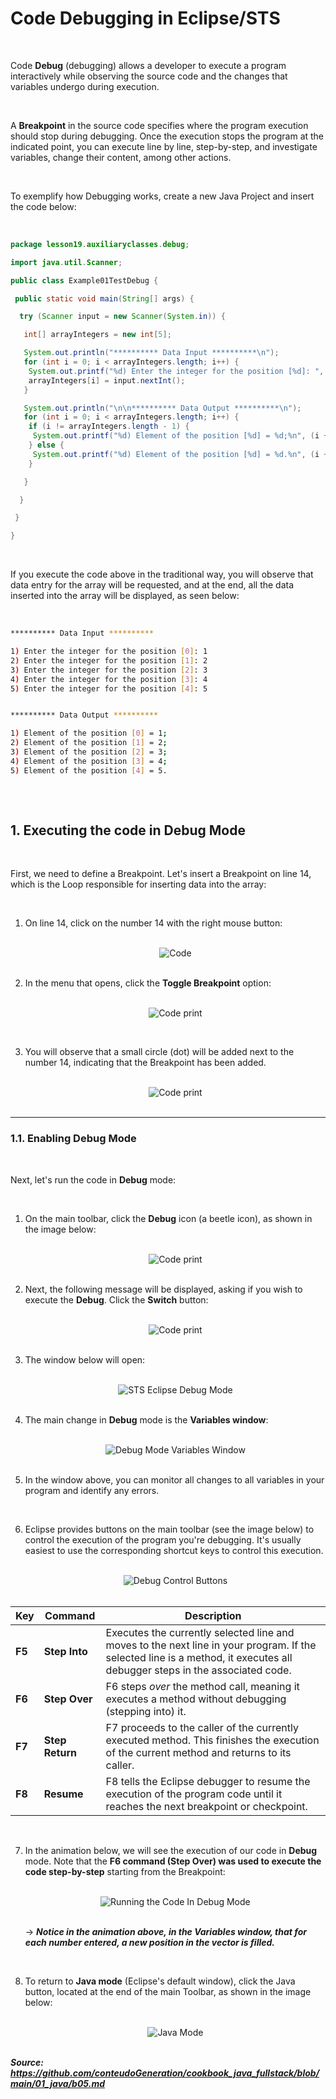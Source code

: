 # Code Debugging in Eclipse/STS

<br />

Code **Debug** (debugging) allows a developer to execute a program interactively while observing the source code and the changes that variables undergo during execution.

<br />

A **Breakpoint** in the source code specifies where the program execution should stop during debugging. Once the execution stops the program at the indicated point, you can execute line by line, step-by-step, and investigate variables, change their content, among other actions.

<br />

To exemplify how Debugging works, create a new Java Project and insert the code below:

<br />

```java
package lesson19.auxiliaryclasses.debug;

import java.util.Scanner;

public class Example01TestDebug {

 public static void main(String[] args) {

  try (Scanner input = new Scanner(System.in)) {

   int[] arrayIntegers = new int[5];

   System.out.println("********** Data Input **********\n");
   for (int i = 0; i < arrayIntegers.length; i++) {
    System.out.printf("%d) Enter the integer for the position [%d]: ", (i + 1), i);
    arrayIntegers[i] = input.nextInt();
   }

   System.out.println("\n\n********** Data Output **********\n");
   for (int i = 0; i < arrayIntegers.length; i++) {
    if (i != arrayIntegers.length - 1) {
     System.out.printf("%d) Element of the position [%d] = %d;%n", (i + 1), i, arrayIntegers[i]);
    } else {
     System.out.printf("%d) Element of the position [%d] = %d.%n", (i + 1), i, arrayIntegers[i]);
    }

   }

  }

 }

}

```

<br />

If you execute the code above in the traditional way, you will observe that data entry for the array will be requested, and at the end, all the data inserted into the array will be displayed, as seen below:

<br />

```bash
********** Data Input **********

1) Enter the integer for the position [0]: 1
2) Enter the integer for the position [1]: 2
3) Enter the integer for the position [2]: 3
4) Enter the integer for the position [3]: 4
5) Enter the integer for the position [4]: 5


********** Data Output **********

1) Element of the position [0] = 1;
2) Element of the position [1] = 2;
3) Element of the position [2] = 3;
4) Element of the position [3] = 4;
5) Element of the position [4] = 5.
    
```

<br />

## 1. Executing the code in Debug Mode

<br />

First, we need to define a Breakpoint. Let's insert a Breakpoint on line 14, which is the Loop responsible for inserting data into the array:

<br />

1. On line 14, click on the number 14 with the right mouse button:

   <br />

   <div align="center"><img src="https://ik.imagekit.io/alanbrunoscience/Aleatory/Code01.png?updatedAt=1760647358306" title="Code" /></div>

   <br />

2. In the menu that opens, click the **Toggle Breakpoint** option:

   <br />

   <div align="center"><img src="https://ik.imagekit.io/alanbrunoscience/Aleatory/Code02.png?updatedAt=1760647866134" alt="Code print"/></div>

​ <br />

3. You will observe that a small circle (dot) will be added next to the number 14, indicating that the Breakpoint has been added.

   <br />

   <div align="center"><img src="https://ik.imagekit.io/alanbrunoscience/Aleatory/Code03.png?updatedAt=1760648854161" alt="Code print"/></div>

   <br />

------

### 1.1. Enabling Debug Mode

<br />

Next, let's run the code in **Debug** mode:

<br />

1. On the main toolbar, click the **Debug** icon (a beetle icon), as shown in the image below:

   <br />

   <div align="center"><img src="https://ik.imagekit.io/alanbrunoscience/Aleatory/Code04.png?updatedAt=1760649416843" alt="Code print"/></div>

   <br />

2. Next, the following message will be displayed, asking if you wish to execute the **Debug**. Click the **Switch** button:

   <br />

   <div align="center"><img src="https://ik.imagekit.io/alanbrunoscience/Aleatory/Code05.png?updatedAt=1760649582494" alt="Code print"/></div>

   <br />

3. The window below will open:

   <br />

   <div align="center"><img src="https://ik.imagekit.io/alanbrunoscience/Aleatory/Code06.png?updatedAt=1760732100061" alt="STS Eclipse Debug Mode"/></div>

   <br />

4. The main change in **Debug** mode is the **Variables window**:

   <br />

   <div align="center"><img src="https://ik.imagekit.io/alanbrunoscience/Aleatory/Code07.png?updatedAt=1760732716643" alt="Debug Mode Variables Window"/></div>

   <br />

5. In the window above, you can monitor all changes to all variables in your program and identify any errors.

​ <br />

6. Eclipse provides buttons on the main toolbar (see the image below) to control the execution of the program you're debugging. It's usually easiest to use the corresponding shortcut keys to control this execution.

   <br />

   <div align="center"><img src="https://ik.imagekit.io/alanbrunoscience/Aleatory/Code08.png?updatedAt=1760733758638" alt="
   Debug Control Buttons"/></div>

   <br />

| **Key** | **Command**     | **Description**                                              |
| ------- | --------------- | ------------------------------------------------------------ |
| **F5**  | **Step Into**   | Executes the currently selected line and moves to the next line in your program. If the selected line is a method, it executes all debugger steps in the associated code. |
| **F6**  | **Step Over**   | F6 steps *over* the method call, meaning it executes a method without debugging (stepping into) it. |
| **F7**  | **Step Return** | F7 proceeds to the caller of the currently executed method. This finishes the execution of the current method and returns to its caller. |
| **F8**  | **Resume**      | F8 tells the Eclipse debugger to resume the execution of the program code until it reaches the next breakpoint or checkpoint. |

​ <br />

7. In the animation below, we will see the execution of our code in **Debug** mode. Note that the **F6 command (Step Over) was used to execute the code step-by-step** starting from the Breakpoint:

   <br />

   <div align="center">
    <img src="https://ik.imagekit.io/alanbrunoscience/Aleatory/DebuggingTheCodeDef.gif?updatedAt=1760737359517" alt="Running the Code In Debug Mode" />
   </div>

   <br />

   → ***Notice in the animation above, in the Variables window, that for each number entered, a new position in the vector is filled.***

   <br />

8. To return to **Java mode** (Eclipse's default window), click the Java button, located at the end of the main Toolbar, as shown in the image below:

   <br />

   <div align="center"><img src="https://ik.imagekit.io/alanbrunoscience/Aleatory/Code09.png?updatedAt=1760737939475" alt="
   Java Mode"/></div>

   <br />

***Source: <https://github.com/conteudoGeneration/cookbook_java_fullstack/blob/main/01_java/b05.md>***
